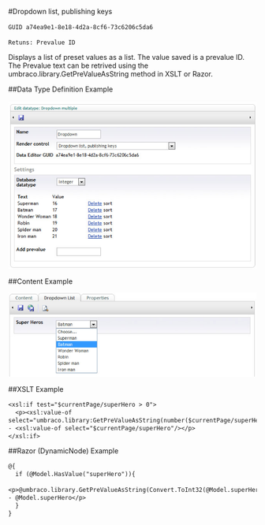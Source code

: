 #Dropdown list, publishing keys

`GUID a74ea9e1-8e18-4d2a-8cf6-73c6206c5da6`

`Retuns: Prevalue ID`

Displays a list of preset values as a list. The value saved is a prevalue ID. The Prevalue text can be retrived using the umbraco.library.GetPreValueAsString method in XSLT or Razor.

##Data Type Definition Example

![Dropdown List, publishing keys Data Type Definition](images/Dropdown-Publish-Keys-DataType.jpg?raw=true)

##Content Example

![Dropdown List, Publish Keys Content Example](images/Dropdown-Content.jpg?raw=true)

##XSLT Example

	<xsl:if test="$currentPage/superHero > 0">  
	  <p><xsl:value-of select="umbraco.library:GetPreValueAsString(number($currentPage/superHero))"/> - <xsl:value-of select="$currentPage/superHero"/></p>  
	</xsl:if>

##Razor (DynamicNode) Example

	@{
	  if (@Model.HasValue("superHero")){                                                     
	    <p>@umbraco.library.GetPreValueAsString(Convert.ToInt32(@Model.superHero)) - @Model.superHero</p>                                                                                                                                                                                                                                                                                                                                                       
	  }
	}